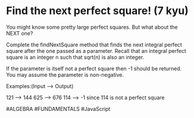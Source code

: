 # Find the next perfect square! (7 kyu)

You might know some pretty large perfect squares. But what about the NEXT one?

Complete the findNextSquare method that finds the next integral perfect square after the one passed as a parameter. Recall that an integral perfect square is an integer n such that sqrt(n) is also an integer.

If the parameter is itself not a perfect square then -1 should be returned. You may assume the parameter is non-negative.

Examples:(Input --> Output)

  121 --> 144
  625 --> 676
  114 --> -1 since 114 is not a perfect square

#ALGEBRA #FUNDAMENTALS #JavaScript